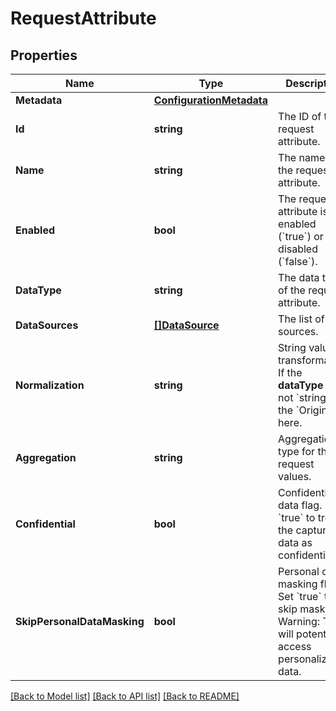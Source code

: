# RequestAttribute

## Properties

Name | Type | Description | Notes
------------ | ------------- | ------------- | -------------
**Metadata** | [**ConfigurationMetadata**](ConfigurationMetadata.md) |  | [optional] 
**Id** | **string** | The ID of the request attribute. | [optional] 
**Name** | **string** | The name of the request attribute. | 
**Enabled** | **bool** | The request attribute is enabled (&#x60;true&#x60;) or disabled (&#x60;false&#x60;). | 
**DataType** | **string** | The data type of the request attribute. | 
**DataSources** | [**[]DataSource**](DataSource.md) | The list of data sources. | 
**Normalization** | **string** | String values transformation.    If the **dataType** is not &#x60;string&#x60;, set the &#x60;Original&#x60; here. | 
**Aggregation** | **string** | Aggregation type for the request values. | 
**Confidential** | **bool** | Confidential data flag. Set &#x60;true&#x60; to treat the captured data as confidential. | 
**SkipPersonalDataMasking** | **bool** | Personal data masking flag. Set &#x60;true&#x60; to skip masking.    Warning: This will potentially access personalized data. | 

[[Back to Model list]](../README.md#documentation-for-models) [[Back to API list]](../README.md#documentation-for-api-endpoints) [[Back to README]](../README.md)


